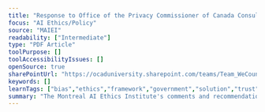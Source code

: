 ```yaml
---
title: "Response to Office of the Privacy Commissioner of Canada Consultation Proposals Pertaining to Amendments to PIPEDA Relative to Artificial Intelligence"
focus: "AI Ethics/Policy"
source: "MAIEI"
readability: ["Intermediate"]
type: "PDF Article"
toolPurpose: []
toolAccessibilityIssues: []
openSource: true
sharePointUrl: "https://ocaduniversity.sharepoint.com/teams/Team_WeCount/Shared%20Documents/Resources%20and%20Tools/Literature%20(curated)/Response%20to%20Office%20of%20the%20Privacy%20Commissioner%20of%20Canada%20ConsultationProposals%20pertaining%20to%20amendments%20to%20PIPEDA%20relative%20to%20Artificial%20Intelligence.pdf"
keywords: []
learnTags: ["bias","ethics","framework","government","solution","trust"]
summary: "The Montreal AI Ethics Institute's comments and recommendations following their invitation by the Office of the Privacy Commissioner of Canada (OPCC) to provide feedback at a closed roundtable and on the OPCC consultation proposal for AI-related amendments to Canadian privacy legislation. "
---
```


